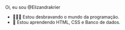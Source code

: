 Oi, eu sou @Elizandrakrier
- 🏃🏻‍♀️ Estou desbravando o mundo da programação.
- 🧠 Estou aprendendo HTML, CSS e Banco de dados.


<!---
Elizandrakrier/Elizandrakrier is a ✨ special ✨ repository because its `README.md` (this file) appears on your GitHub profile.
You can click the Preview link to take a look at your changes.
--->
